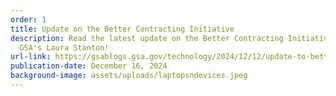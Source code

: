 ```yaml
---
order: 1
title: Update on the Better Contracting Initiative
description: Read the latest update on the Better Contracting Initiative from
  GSA's Laura Stanton!
url-link: https://gsablogs.gsa.gov/technology/2024/12/12/update-to-better-contracting-initiative-2/?utm_medium=email&utm_source=govDelivery
publication-date: December 16, 2024
background-image: assets/uploads/laptopsndevices.jpeg
---
```

